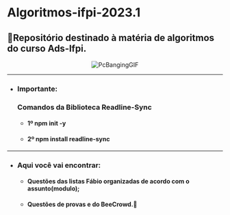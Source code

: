 # Algoritmos-ifpi-2023.1
## 📂Repositório destinado à matéria de algoritmos do curso Ads-Ifpi.

<div align="center">

![PcBangingGIF](https://user-images.githubusercontent.com/106448108/236649979-5446e23e-05a0-4881-a82d-7aded7f02dd9.gif)

</div>

---
+ ### Importante: 
     ### Comandos da Biblioteca Readline-Sync
     - #### 1º npm init -y
     - #### 2º npm install readline-sync
---
+ ### Aqui você vai encontrar:
     - #### Questões das listas Fábio organizadas de acordo com o assunto(modulo);
     - #### Questões de provas e do BeeCrowd.🐝
